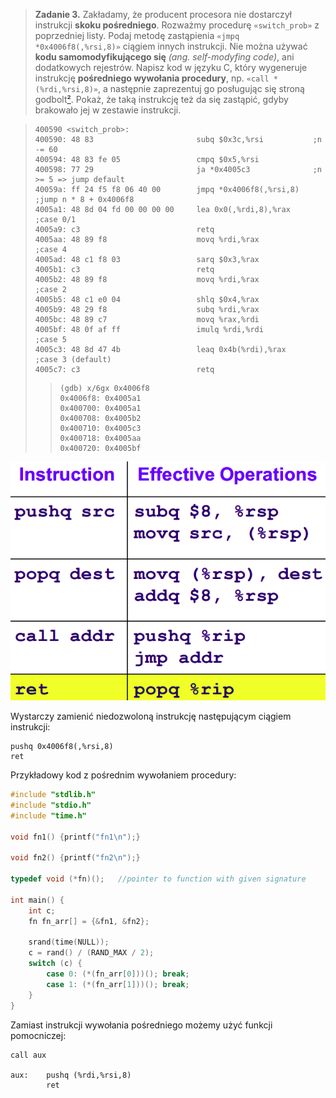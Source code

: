 > **Zadanie 3.** Zakładamy, że producent procesora nie dostarczył instrukcji **skoku pośredniego**. Rozważmy procedurę `«switch_prob»` z poprzedniej listy. Podaj metodę zastąpienia `«jmpq *0x4006f8(,%rsi,8)»` ciągiem innych instrukcji. Nie można używać **kodu samomodyfikującego się** *(ang. self-modyfing code)*, ani dodatkowych rejestrów. Napisz kod w języku C, który wygeneruje instrukcję **pośredniego wywołania procedury**, np. `«call *(%rdi,%rsi,8)»`, a następnie zaprezentuj go posługując się stroną godbolt[²](https://godbolt.org/). Pokaż, że taką instrukcję też da się zastąpić, gdyby brakowało jej w zestawie instrukcji.

> ```assembly
> 400590 <switch_prob>:
> 400590: 48 83                       subq $0x3c,%rsi           ;n -= 60
> 400594: 48 83 fe 05                 cmpq $0x5,%rsi
> 400598: 77 29                       ja *0x4005c3              ;n >= 5 => jump default
> 40059a: ff 24 f5 f8 06 40 00        jmpq *0x4006f8(,%rsi,8)   ;jump n * 8 + 0x4006f8
> 4005a1: 48 8d 04 fd 00 00 00 00     lea 0x0(,%rdi,8),%rax     ;case 0/1
> 4005a9: c3                          retq
> 4005aa: 48 89 f8                    movq %rdi,%rax            ;case 4
> 4005ad: 48 c1 f8 03                 sarq $0x3,%rax
> 4005b1: c3                          retq
> 4005b2: 48 89 f8                    movq %rdi,%rax            ;case 2
> 4005b5: 48 c1 e0 04                 shlq $0x4,%rax
> 4005b9: 48 29 f8                    subq %rdi,%rax
> 4005bc: 48 89 c7                    movq %rax,%rdi
> 4005bf: 48 0f af ff                 imulq %rdi,%rdi           ;case 5
> 4005c3: 48 8d 47 4b                 leaq 0x4b(%rdi),%rax      ;case 3 (default)
> 4005c7: c3                          retq
> ```
>> ```assembly
>> (gdb) x/6gx 0x4006f8
>> 0x4006f8: 0x4005a1
>> 0x400700: 0x4005a1
>> 0x400708: 0x4005b2
>> 0x400710: 0x4005c3
>> 0x400718: 0x4005aa
>> 0x400720: 0x4005bf
>> ```

![Implementation of ret](zadanie3.1.png)

Wystarczy zamienić niedozwoloną instrukcję następującym ciągiem instrukcji:
```assembly
pushq 0x4006f8(,%rsi,8)
ret
```

Przykładowy kod z pośrednim wywołaniem procedury:
```c
#include "stdlib.h"
#include "stdio.h"
#include "time.h"

void fn1() {printf("fn1\n");}

void fn2() {printf("fn2\n");}

typedef void (*fn)();   //pointer to function with given signature

int main() {
    int c;
    fn fn_arr[] = {&fn1, &fn2};

    srand(time(NULL));
    c = rand() / (RAND_MAX / 2);
    switch (c) {
        case 0: (*(fn_arr[0]))(); break;
        case 1: (*(fn_arr[1]))(); break;
    }
}
```

Zamiast instrukcji wywołania pośredniego możemy użyć funkcji pomocniczej:
```assembly
call aux

aux:    pushq (%rdi,%rsi,8)
        ret
```
